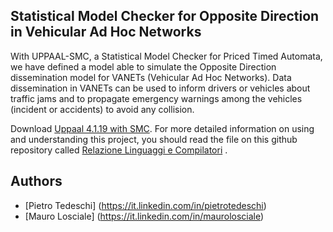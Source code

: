 ## Statistical Model Checker for Opposite Direction in Vehicular Ad Hoc Networks
With UPPAAL-SMC, a Statistical Model Checker for Priced Timed Automata, we have defined a model able to simulate the Opposite Direction dissemination model for VANETs (Vehicular Ad Hoc Networks).
Data dissemination in VANETs can be used to inform drivers or vehicles about traffic jams and to propagate emergency warnings among the vehicles (incident or accidents) to avoid any collision.

Download [Uppaal 4.1.19 with SMC](http://www.it.uu.se/research/group/darts/uppaal/download.shtml).
For more detailed information on using and understanding this project, you should read the file on this github repository called [Relazione Linguaggi e Compilatori](./Relazione%20Linguaggi%20e%20Compilatori.pdf) .

## Authors
* [Pietro Tedeschi] (https://it.linkedin.com/in/pietrotedeschi)
* [Mauro Losciale] (https://it.linkedin.com/in/maurolosciale)
